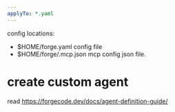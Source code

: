 ```yaml
---
applyTo: *.yaml
---
```


config locations:

- $HOME/forge.yaml config file
- $HOME/forge/.mcp.json mcp config json file.

# create custom agent

read https://forgecode.dev/docs/agent-definition-guide/
